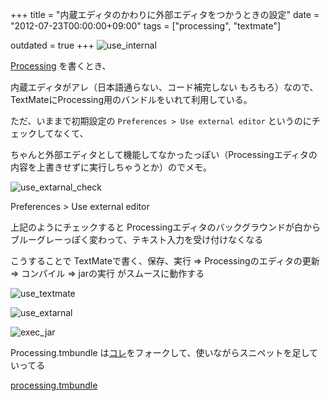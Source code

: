 +++
title = "内蔵エディタのかわりに外部エディタをつかうときの設定"
date = "2012-07-23T00:00:00+09:00"
tags = ["processing", "textmate"]

outdated = true
+++
![use_internal](/images/2012/07/use_internal.png)

[Processing](http://processing.org/ "Processing.org") を書くとき、

内蔵エディタがアレ（日本語通らない、コード補完しない もろもろ）なので、TextMateにProcessing用のバンドルをいれて利用している。

ただ、いままで初期設定の `Preferences > Use external editor` というのにチェックしてなくて、

ちゃんと外部エディタとして機能してなかったっぽい（Processingエディタの内容を上書きせずに実行しちゃうとか）のでメモ。

![use_extarnal_check](/images/2012/07/use_extarnal_check.png)

Preferences > Use external editor

上記のようにチェックすると Processingエディタのバックグラウンドが白からブルーグレーっぽく変わって、テキスト入力を受け付けなくなる

こうすることで
TextMateで書く、保存、実行 => Processingのエディタの更新 => コンパイル => jarの実行
がスムースに動作する

![use_textmate](/images/2012/07/use_textmate.png)

![use_extarnal](/images/2012/07/use_extarnal1.png)

![exec_jar](/images/2012/07/exec_jar.png)

Processing.tmbundle は[コレ](https://github.com/textmate/processing.tmbundle)をフォークして、使いながらスニペットを足していってる

[processing.tmbundle](https://github.com/milligramme/processing.tmbundle) 